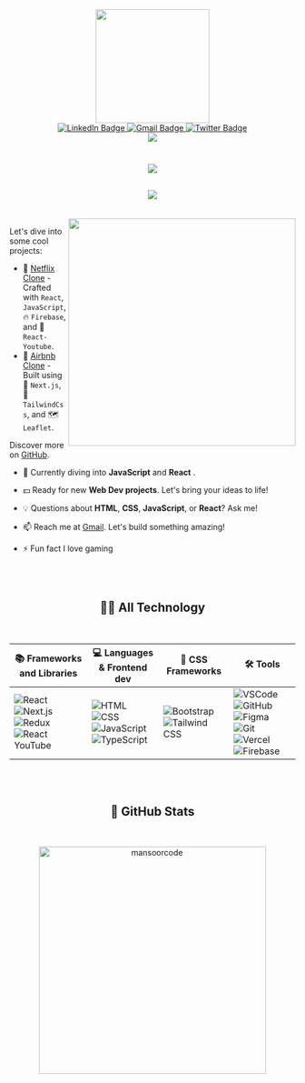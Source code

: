 <div id="header" align="center">
 <img src="https://i.giphy.com/media/h1QmJxwoCr19BtTkGt/giphy.webp" height="200"  />
     <div id="badges">
          <a href="https://www.linkedin.com/in/mansoor-khan-890311116/">
            <img src="https://img.shields.io/badge/LinkedIn-blue?style=for-the-badge&logo=linkedin&logoColor=white" alt="LinkedIn Badge"/>
          </a>
          <a href="mailto:mansoor4tech@gmail.com">
            <img src="https://img.shields.io/badge/Gmail-333333?style=for-the-badge&logo=gmail&logoColor=red" alt="Gmail Badge"/>
          </a>
          <a href="https://twitter.com/visibleCoder">
            <img src="https://img.shields.io/badge/Twitter-gray?style=for-the-badge&logo=twitter&logoColor=white" alt="Twitter Badge"/>
          </a>
      </div>
   <img src="https://komarev.com/ghpvc/?username=ManSOorcode&style=flat">

</div>

<h1 align="center">
    <img src="https://readme-typing-svg.herokuapp.com/?font=Amaranth&pause=1000&weight=700&color=30F7DA&size=35&center=true&vCenter=true&width=500&height=70&duration=2000&lines=Hi+There!+👋;+I'm+Mansoor+Khan!;"/>
</h1>

<h2 align="center">
 <img src="https://readme-typing-svg.herokuapp.com?font=Amaranth&pause=2000&color=0EF7ED&random=false&width=435&lines=%F0%9F%98%B6%E2%80%8D%F0%9F%8C%AB%EF%B8%8F+I'm+a+Frontend+Developer++based+in+Mumbai!" /></h2>

<br/>

<img  align='right' src="https://github.com/ManSOorcode/ManSOorcode/assets/96908591/4f5cdb8e-a056-4d98-9cec-dd46e2a84ac6.gif" width="400"/>
<div align="left">

Let's dive into some cool projects:

- 🚀 [Netflix Clone](https://webflix-pied.vercel.app/) - Crafted with `React`, `JavaScript`, 🔥 `Firebase`, and 🎥 `React-Youtube`.
- 🏡 [Airbnb Clone](https://mansoor-airbnb-clone-i4v08nm2x-mansoorcode.vercel.app/) - Built using 🚀 `Next.js`, 🎨 `TailwindCss`, and 🗺️ `Leaflet`.

Discover more on [GitHub](https://github.com/YourGitHubUsername).

- 🚀 Currently diving into **JavaScript** and **React** .

- 💵 Ready for new **Web Dev projects**. Let's bring your ideas to life!

- 💡 Questions about **HTML**, **CSS**, **JavaScript**, or **React**? Ask me!

- 📫 Reach me at [Gmail](mansoor4tech@gmail.com). Let's build something amazing!

- ⚡ Fun fact I love gaming

</div>



<br/>
<br/>

<h2 align="center" >👨‍💻 All Technology</h2>
<br/>

| 📚 Frameworks and Libraries | 💻 Languages & Frontend dev | 🎨 CSS Frameworks | 🛠️ Tools |
|--------------------------|-----------|----------------|-------|
| ![React](https://skillicons.dev/icons?i=react) ![Next.js](https://skillicons.dev/icons?i=nextjs) ![Redux](https://skillicons.dev/icons?i=redux) ![React YouTube](https://skillicons.dev/icons?i=react-youtube) | ![HTML](https://skillicons.dev/icons?i=html) ![CSS](https://skillicons.dev/icons?i=css) ![JavaScript](https://skillicons.dev/icons?i=javascript) ![TypeScript](https://skillicons.dev/icons?i=typescript) | ![Bootstrap](https://skillicons.dev/icons?i=bootstrap) ![Tailwind CSS](https://skillicons.dev/icons?i=tailwind) | ![VSCode](https://skillicons.dev/icons?i=vscode) ![GitHub](https://skillicons.dev/icons?i=github) ![Figma](https://skillicons.dev/icons?i=figma) ![Git](https://skillicons.dev/icons?i=git) ![Vercel](https://skillicons.dev/icons?i=vercel) ![Firebase](https://skillicons.dev/icons?i=firebase) |

<br/>
<br/>


<!--<img align=center width=390 src="https://streak-stats.demolab.com/?user=ManSOorcode&count_private=true&theme=react&border_radius=10" alt="streak stats"/>
<img align="left" src="https://github-readme-stats.vercel.app/api?username=ManSOorcode&show_icons=true&hide_border=false&title_color=ff652f&icon_color=FFE400&theme=react&bg_color=09131B&text_color=ffffff&border_color=0c1a25" />
<img align='right' src="https://github-readme-stats.vercel.app/api/top-langs/?username=ManSOorcode&layout=compact&theme=vision-friendly-dark" alt="ManSOorcode-top-langs" />-->



<h2 align="center"> 🗿 GitHub Stats </h2>
<br/>
<p align="center"><img  width="400" src="https://github-readme-stats.vercel.app/api/top-langs?username=mansoorcode&count_private=true&show_icons=true&locale=en&layout=compact&theme=react" alt="mansoorcode" /></p>



  







  


